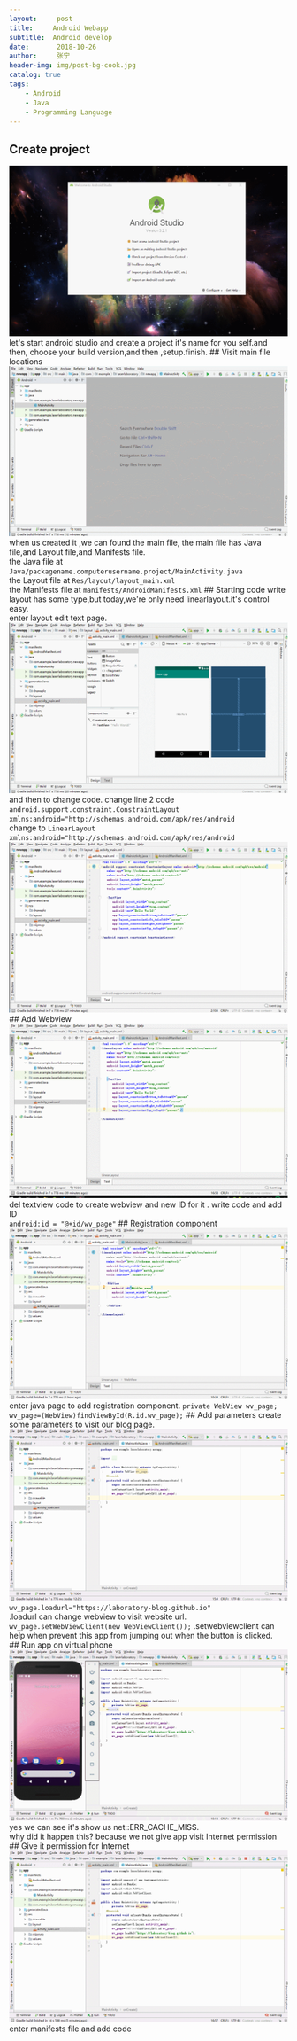 ```yaml
---
layout:     post
title:     Android Webapp
subtitle:  Android develop 
date:       2018-10-26  
author:     张宁
header-img: img/post-bg-cook.jpg
catalog: true
tags:
    - Android
    - Java
    - Programming Language
---
```

## Create project
<img src='/img/android-webapp-create-project.gif'>
<br>
let's start android studio and create a project it's name for you self.and then, choose your build version,and then ,setup.finish.
## Visit main file locations
<img src='/img/android-webapp-visit-location.gif'>
<br>
when us created it ,we can found the main file,  the main file has  Java file,and Layout file,and Manifests file.
<br>
the Java file at  <code>Java/packagename.computerusername.project/MainActivity.java</code>
<br>
the Layout file at <code>Res/layout/layout_main.xml</code>
<br>
the Manifests file at <code>manifests/AndroidManifests.xml</code>
## Starting code write
layout has some type,but today,we're only need linearlayout.it's control easy.
<br>
enter layout edit text page.
<img src='/img/android-webapp-choose-layoutfile.gif'>
and then to change code.
change line 2 code<br><code>android.support.constraint.ConstraintLayout xmlns:android="http://schemas.android.com/apk/res/android</code><br>
change to 
<code>LinearLayout xmlns:android="http://schemas.android.com/apk/res/android</code>
<img src='/img/android-webapp-change-layout.gif'>
## Add Webview
<img src="/img/android-webapp-create-webviewid.gif">
del textview code to create webview and new ID for it .
write code and add ID <br> <code>android:id = "@+id/wv_page"</code>
## Registration component
<img src="/img/android-webapp-registration-component.gif">
enter java page to add registration component.
<code>private WebView wv_page;</code><br>
<code>wv_page=(WebView)findViewById(R.id.wv_page);</code>
## Add parameters
create some parameters to visit our blog page.
<img src='/img/android-webapp-add-parameters.gif'>
<code>wv_page.loadurl="https://laboratory-blog.github.io"</code>
<br>.loadurl can change webview to visit website url.
<br>
<code>wv_page.setWebViewClient(new WebViewClient());</code>
.setwebviewclient can help when prevent this app from jumping out when the button is clicked.<br>
## Run app on virtual phone
<img src='/img/android-webapp-run-virtual-phong.gif'>
yes we can see it's show us net::ERR_CACHE_MISS.
<br>
why did it happen this? because we not give app visit Internet permission
## Give it permission for Internet
<img src="/img/android-webapp-add-promission.gif">
enter manifests file and add code <code><uses-permission android:name="android.permission.INTERNET"/></code>
